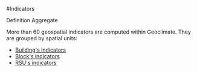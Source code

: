 #Indicators

Definition
Aggregate

More than 60 geospatial indicators are computed within Geoclimate. They are grouped by spatial units: 

- [Building's indicators](./indicators/building.md)
- [Block's indicators](./indicators/block.md)
- [RSU's indicators](./indicators/rsu.md)
